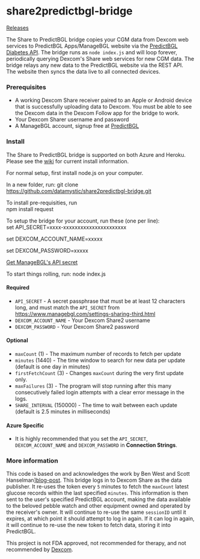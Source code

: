 share2predictbgl-bridge
=======================

[Releases][releases]

[releases]: https://github.com/datamystic/share2predictbgl-bridge/releases
[wiki]: https://github.com/datamystic/share2predictbgl-bridge/wiki
[dexcom-eula]: http://www.dexcom.com/node/5421
[azure-environment]: https://github.com/projectkudu/kudu/wiki/Azure-runtime-environment
[blog-post]: http://www.hanselman.com/blog/BridgingDexcomShareCGMReceiversAndNightscout.aspx
[signup]: https://www.managebgl.com/
[diabetes-api]: https://www.managebgl.com/api/api-REST.html
[your-secret]: https://www.managebgl.com/settings-sharing-third.html

The Share to PredictBGL bridge copies your CGM data from Dexcom web services to
PredictBGL Apps/ManageBGL website via the [PredictBGL Diabetes API][diabetes-api].
The bridge runs as `node index.js` and will loop
forever, periodically querying Dexcom's Share web services for new CGM data.
The bridge relays any new data to the PredictBGL website via the REST API.  
The website then syncs the
data live to all connected devices.

### Prerequisites

* A working Dexcom Share receiver paired to an Apple or Android device that is
  successfully uploading data to Dexcom.  You must be able to see the Dexcom
  data in the Dexcom Follow app for the bridge to work.
* Your Dexcom Sharer username and password
* A ManageBGL account, signup free at [PredictBGL][signup]

### Install

The Share to PredictBGL bridge is supported on both Azure and Heroku.  Please
see the [wiki][wiki] for current install information.

For normal setup, first install node.js on your computer.

In a new folder, run:
  git clone https://github.com/datamystic/share2predictbgl-bridge.git

To install pre-requisities, run  
  npm install request

To setup the bridge for your account, run these (one per line):  
  set API_SECRET=xxxx-xxxxxxxxxxxxxxxxxxxxxx  
  
  set DEXCOM_ACCOUNT_NAME=xxxxx
  
  set DEXCOM_PASSWORD=xxxxx

[Get ManageBGL's API secret][your-secret]

To start things rolling, run:
  node index.js

#### Required

* `API_SECRET` - A secret passphrase that must be at least 12 characters long, and must match the `API_SECRET` from https://www.managebgl.com/settings-sharing-third.html
* `DEXCOM_ACCOUNT_NAME` - Your Dexcom Share2 username
* `DEXCOM_PASSWORD` - Your Dexcom Share2 password

#### Optional

* `maxCount` (1) - The maximum number of records to fetch per update
* `minutes` (1440) - The time window to search for new data per update (default is one day in minutes)
* `firstFetchCount` (3) - Changes `maxCount` during the very first update only.
* `maxFailures` (3) - The program will stop running after this many
  consecutively failed login attempts with a clear error message in the logs.
* `SHARE_INTERVAL` (150000) - The time to wait between each update (default is 2.5 minutes in milliseconds)

#### Azure Specific

* It is highly recommended that you set the `API_SECRET`, `DEXCOM_ACCOUNT_NAME` and `DEXCOM_PASSWORD` in **Connection Strings**.

### More information

This code is based on and acknowledges the work by Ben West and 
Scott Hanselman][blog-post]. This bridge logs in to Dexcom
Share as the data publisher.  It re-uses the token every `5` minutes to fetch
the `maxCount` latest glucose records within the last specified `minutes`.
This information is then sent to the user's specified PredictBGL account,
making the data available to the beloved pebble watch and other equipment owned
and operated by the receiver's owner.  It will continue to re-use the same
`sessionID` until it expires, at which point it should attempt to log in again.
If it can log in again, it will continue to re-use the new token to fetch data,
storing it into PredictBGL.

This project is not FDA approved, not recommended for therapy, and not
recommended by [Dexcom][dexcom-eula].

